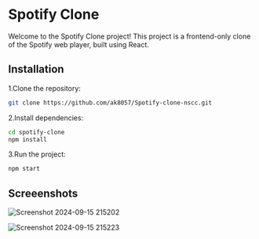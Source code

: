 # Spotify Clone

Welcome to the Spotify Clone project! This project is a frontend-only clone of the Spotify web player, built using React. 

## Installation

1.Clone the repository:

```bash
git clone https://github.com/ak8057/Spotify-clone-nscc.git
```


2.Install dependencies:

```bash
cd spotify-clone
npm install
```

3.Run the project:

```bash
npm start
```



## Screeenshots

![Screenshot 2024-09-15 215202](https://github.com/user-attachments/assets/51c36bc7-384e-4b16-a526-ec2bbeafba07)


![Screenshot 2024-09-15 215223](https://github.com/user-attachments/assets/659bcd0a-95d0-423f-acdf-79107cada0b0)
